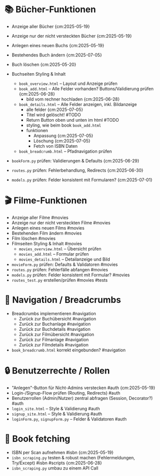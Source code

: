 # 📚 Bücher-Funktionen
- Anzeige aller Bücher {cm:2025-05-19}
- Anzeige nur der nicht versteckten Bücher  {cm:2025-05-19}
- Anlegen eines neuen Buchs {cm:2025-05-19}
- Bestehendes Buch ändern {cm:2025-07-05}
- Buch löschen   {cm:2025-05-20}


- Buchseiten Styling & Inhalt
  - `book_overview.html` – Layout und Anzeige prüfen
  - `book_add.html` – Alle Felder vorhanden? Buttons/Validierung prüfen {cm:2025-06-28}
    - bild vom rechner hochladen {cm:2025-06-28}
  - `book_details.html` – Alle Felder anzeigen, inkl. Bildanzeige
    - alle felder {cm:2025-07-05}
    - Titel wird gelöscht! #TODO
    - Return Button oben und unten im html #TODO
    - styling, wie beim book `book_add.html`
    - funktionen 
      - Anpassung {cm:2025-07-05}
      - Löschung {cm:2025-07-05}
      - Fetch von ISBN Daten
  - `book_breadcrumb.html` – Pfadnavigation prüfen
- `bookForm.py` prüfen: Validierungen & Defaults   {cm:2025-06-29}
- `routes.py` prüfen: Fehlerbehandlung, Redirects {cm:2025-06-30}
- `models.py` prüfen: Felder konsistent mit Formularen?  {cm:2025-07-01}

# 🎬 Filme-Funktionen
- Anzeige aller Filme #movies
- Anzeige nur der nicht versteckten Filme #movies
- Anlegen eines neuen Films #movies
- Bestehenden Film ändern #movies
- Film löschen #movies
- Filmseiten Styling & Inhalt #movies
  - `movies_overview.html` – Übersicht prüfen
  - `movies_add.html` – Formular prüfen
  - `movies_details.html` – Detailanzeige und Bild
- `movieForm.py` prüfen: Defaults & Validatoren #movies
- `routes.py` prüfen: Fehlerfälle abfangen #movies
- `models.py` prüfen: Felder konsistent mit Formular? #movies
- `routes_test.py` erstellen/prüfen #movies #tests

# 🧭 Navigation / Breadcrumbs
- Breadcrumbs implementieren #navigation
  - Zurück zur Buchübersicht #navigation
  - Zurück zur Buchanlage #navigation
  - Zurück zur Buchdetails #navigation
  - Zurück zur Filmübersicht #navigation
  - Zurück zur Filmanlage #navigation
  - Zurück zur Filmdetails #navigation
- `book_breadcrumb.html` korrekt eingebunden? #navigation

# 🔒 Benutzerrechte / Rollen
- "Anlegen"-Button für Nicht-Admins verstecken #auth {cm:2025-05-19}
- Login-/Signup-Flow prüfen (Routing, Redirects) #auth
- Benutzerrollen (Admin/Nutzer) zentral abfragen (Session, Decorator?) #auth
- `login_site.html` – Style & Validierung #auth
- `signup_site.html` – Style & Validierung #auth
- `loginForm.py`, `signupForm.py` – Felder & Validatoren #auth


# 🧪 Book fetching
- ISBN per Scan aufnehmen #isbn {cm:2025-05-19}
- `isbn_scraping.py` testen & robust machen (Fehlermeldungen, Try/Except) #isbn #scripts {cm:2025-06-28}
- `isbn_scraping.py` umbau zu einem API Call
